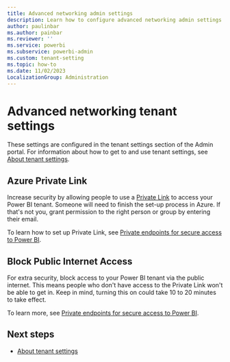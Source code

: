 ```yaml
---
title: Advanced networking admin settings 
description: Learn how to configure advanced networking admin settings in Fabric.
author: paulinbar
ms.author: painbar
ms.reviewer: ''
ms.service: powerbi
ms.subservice: powerbi-admin
ms.custom: tenant-setting
ms.topic: how-to
ms.date: 11/02/2023
LocalizationGroup: Administration
---
```


# Advanced networking tenant settings

These settings are configured in the tenant settings section of the Admin portal. For information about how to get to and use tenant settings, see [About tenant settings](tenant-settings-index.md).

## Azure Private Link

Increase security by allowing people to use a [Private Link](/azure/private-link) to access your Power BI tenant. Someone will need to finish the set-up process in Azure. If that's not you, grant permission to the right person or group by entering their email.

To learn how to set up Private Link, see [Private endpoints for secure access to Power BI](/power-bi/enterprise/service-security-private-links).

## Block Public Internet Access

For extra security, block access to your Power BI tenant via the public internet. This means people who don't have access to the Private Link won't be able to get in. Keep in mind, turning this on could take 10 to 20 minutes to take effect.

To learn more, see [Private endpoints for secure access to Power BI](/power-bi/enterprise/service-security-private-links).

## Next steps

* [About tenant settings](tenant-settings-index.md)